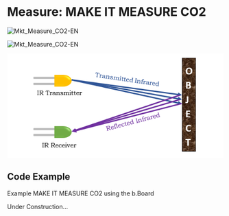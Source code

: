 # Measure:  MAKE IT MEASURE CO2

![Mkt_Measure_CO2-EN](https://github.com/Brilliant-Labs/bboard-tutorials-cards/blob/master/8_Measure/Measure6/Mkt_Measure_CO2-EN.png?raw=true "Mkt_Measure_CO2-EN")

![Mkt_Measure_CO2-EN](https://github.com/Brilliant-Labs/bboard-tutorials-v3/blob/master/bboard-tutorials-cards/8_Measure/Measure6/Mkt_Measure_CO2-EN.png?raw=true "Mkt_Measure_CO2-EN")

![Magic](https://github.com/Brilliant-Labs/bboard-tutorials-v3/blob/master/ir-distance/IRpic.png?raw=true "A magician's assistant")

## Code Example

Example MAKE IT MEASURE CO2 using the b.Board

Under Construction...